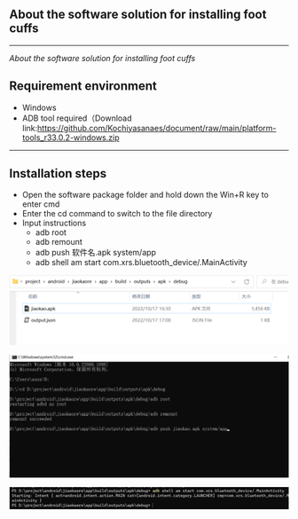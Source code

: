 ## About the software solution for installing foot cuffs
---
*About the software solution for installing foot cuffs*

## Requirement environment
* Windows
* ADB tool required（Download link:https://github.com/Kochiyasanaes/document/raw/main/platform-tools_r33.0.2-windows.zip

---
## Installation steps
* Open the software package folder and hold down the Win+R key to enter cmd
* Enter the cd command to switch to the file directory
* Input instructions
  *   adb root
  *   adb remount
  *   adb push 软件名.apk system/app
  *   adb shell am start com.xrs.bluetooth_device/.MainActivity 
 
 ![image](https://github.com/Kochiyasanaes/document/raw/main/2.png)

![image](https://github.com/Kochiyasanaes/document/raw/main/1.png)

![image](https://github.com/Kochiyasanaes/document/raw/main/4.png)
